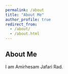 ```yaml
---
permalink: /about
title: "About Me"
author_profile: true
redirect_from: 
  - /about/
  - /about.html
---
```


About Me
-------
I am Amirhesam Jafari Rad.


